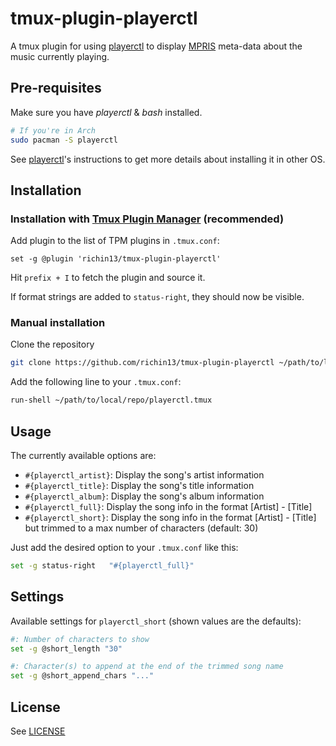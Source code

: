 # tmux-plugin-playerctl

A tmux plugin for using [playerctl](https://github.com/acrisci/playerctl) to display [MPRIS](https://www.freedesktop.org/wiki/Specifications/mpris-spec/) meta-data about the music currently playing.

## Pre-requisites

Make sure you have *playerctl* & *bash* installed.

```bash
# If you're in Arch
sudo pacman -S playerctl
```

See [playerctl](https://github.com/acrisci/playerctl#installing)'s instructions to get more details about installing it in other OS.

## Installation

### Installation with [Tmux Plugin Manager](https://github.com/tmux-plugins/tpm) (recommended)

Add plugin to the list of TPM plugins in `.tmux.conf`:

```
set -g @plugin 'richin13/tmux-plugin-playerctl'
```

Hit `prefix + I` to fetch the plugin and source it.

If format strings are added to `status-right`, they should now be visible.

### Manual installation

Clone the repository

```bash
git clone https://github.com/richin13/tmux-plugin-playerctl ~/path/to/local/repo
```

Add the following line to your `.tmux.conf`:

```bash
run-shell ~/path/to/local/repo/playerctl.tmux
```


## Usage

The currently available options are:

- `#{playerctl_artist}`: Display the song's artist information
- `#{playerctl_title}`: Display the song's title information
- `#{playerctl_album}`: Display the song's album information
- `#{playerctl_full}`: Display the song info in the format [Artist] - [Title]
- `#{playerctl_short}`: Display the song info in the format [Artist] - [Title] but trimmed
to a max number of characters (default: 30)

Just add the desired option to your `.tmux.conf` like this:

```bash
set -g status-right   "#{playerctl_full}"
```

## Settings

Available settings for `playerctl_short` (shown values are the defaults):

```bash
#: Number of characters to show
set -g @short_length "30"

#: Character(s) to append at the end of the trimmed song name
set -g @short_append_chars "..."
```

## License

See [LICENSE](./LICENSE)
